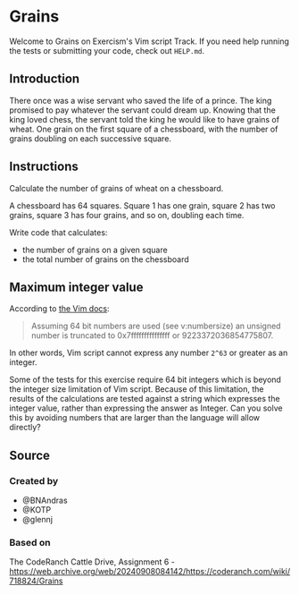 # Grains

Welcome to Grains on Exercism's Vim script Track.
If you need help running the tests or submitting your code, check out `HELP.md`.

## Introduction

There once was a wise servant who saved the life of a prince.
The king promised to pay whatever the servant could dream up.
Knowing that the king loved chess, the servant told the king he would like to have grains of wheat.
One grain on the first square of a chessboard, with the number of grains doubling on each successive square.

## Instructions

Calculate the number of grains of wheat on a chessboard.

A chessboard has 64 squares.
Square 1 has one grain, square 2 has two grains, square 3 has four grains, and so on, doubling each time.

Write code that calculates:

- the number of grains on a given square
- the total number of grains on the chessboard

## Maximum integer value

According to [the Vim docs][number]:

> Assuming 64 bit numbers are used (see v:numbersize) an unsigned number is truncated to 0x7fffffffffffffff or 9223372036854775807.

In other words, Vim script cannot express any number `2^63` or greater as an integer.

Some of the tests for this exercise require 64 bit integers which is beyond the integer size limitation of Vim script.
Because of this limitation, the results of the calculations are tested against a string which expresses the integer value, rather than expressing the answer as Integer.
Can you solve this by avoiding numbers that are larger than the language will allow directly?

[number]: https://vimhelp.org/eval.txt.html#expr-number

## Source

### Created by

- @BNAndras
- @KOTP
- @glennj

### Based on

The CodeRanch Cattle Drive, Assignment 6 - https://web.archive.org/web/20240908084142/https://coderanch.com/wiki/718824/Grains